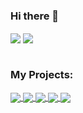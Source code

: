 ### Hi there 👋

<!--
**aalnujaidy/aalnujaidy** is a ✨ _special_ ✨ repository because its `README.md` (this file) appears on your GitHub profile.

Here are some ideas to get you started:

- 🔭 I’m currently working on ...
- 🌱 I’m currently learning ...
- 👯 I’m looking to collaborate on ...
- 🤔 I’m looking for help with ...
- 💬 Ask me about ...
- 📫 How to reach me: ...
- 😄 Pronouns: ...
- ⚡ Fun fact: ...
-->


  <img align="center" src="https://github-readme-stats.vercel.app/api?username=aalnujaidy&show_icons=true&count_private=true&include_all_commits=true&hide=stars&theme=tokyonight" />
</a>


 <img align="center" src="https://github-readme-streak-stats.herokuapp.com/?user=aalnujaidy&include_all_commits=true&count_private=true&theme=tokyonight" />
</a>

<!-- ![Github Stats](https://github-readme-stats.vercel.app/api?username=aalnujaidy&show_icons=true&count_private=true&include_all_commits=true&hide=stars&theme=tokyonight)
![LachlanDev github streak](https://github-readme-streak-stats.herokuapp.com/?user=aalnujaidy&include_all_commits=true&count_private=true&theme=tokyonight)
 -->
<br>

<br/>

### My Projects:
  
<a href="https://github.com/aalnujaidy/SDAIA_MTA.git">
  <img align="center" src="https://github-readme-stats.vercel.app/api/pin/?username=aalnujaidy&repo=SDAIA_MTA&theme=tokyonight" />
</a>

<a href="https://github.com/aalnujaidy/Regression_SDAIA.git">
 <img align="center" src="https://github-readme-stats.vercel.app/api/pin/?username=aalnujaidy&repo=Regression_SDAIA&theme=tokyonight" />
</a>

<a href="https://github.com/aalnujaidy/SDAIA_Classification.git">
  <img align="center" src="https://github-readme-stats.vercel.app/api/pin/?username=aalnujaidy&repo=SDAIA_Classification&theme=tokyonight" />
</a>

<a href="https://github.com/aalnujaidy/Unsupervised_Machine_Learning">
 <img align="center" src="https://github-readme-stats.vercel.app/api/pin/?username=aalnujaidy&repo=Unsupervised_Machine_Learning&theme=tokyonight" />
</a>

<a href="https://github.com/aalnujaidy/Deep_learning">
 <img align="center" src="https://github-readme-stats.vercel.app/api/pin/?username=aalnujaidy&repo=Deep_learning&theme=tokyonight" />
</a>


